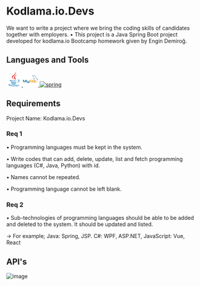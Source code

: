 
# Kodlama.io.Devs

We want to write a project where we bring the coding skills of candidates together with employers.
  • This project is a Java Spring Boot project developed for kodlama.io Bootcamp homework given by Engin Demiroğ.

## Languages and Tools

<p align="left"> <a href="https://www.java.com" target="_blank" rel="noreferrer"> <img src="https://raw.githubusercontent.com/devicons/devicon/master/icons/java/java-original.svg" alt="java" width="40" height="40"/> </a> <a href="https://www.mysql.com/" target="_blank" rel="noreferrer"> <img src="https://raw.githubusercontent.com/devicons/devicon/master/icons/mysql/mysql-original-wordmark.svg" alt="mysql" width="40" height="40"/> </a> <a href="https://spring.io/" target="_blank" rel="noreferrer"> <img src="https://www.vectorlogo.zone/logos/springio/springio-icon.svg" alt="spring" width="40" height="40"/> </a> </p>

## Requirements

Project Name: Kodlama.io.Devs

### Req 1
  
• Programming languages ​​must be kept in the system. 

• Write codes that can add, delete, update, list and fetch programming languages ​​(C#, Java, Python) with id.

• Names cannot be repeated.

• Programming language cannot be left blank.

### Req 2
• Sub-technologies of programming languages ​​should be able to be added and deleted to the system. It should be updated and listed.

   → For example; Java: Spring, JSP.
                  C#: WPF, ASP.NET,
                  JavaScript: Vue, React
## API's
![image](https://github.com/user-attachments/assets/91c36f34-002d-483c-bffd-3ef7060e13c5)

